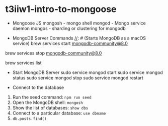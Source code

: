 # t3iiw1-intro-to-mongoose

- Mongoose JS
mongosh - mongo shell
mongod - Mongo service daemon
mongos - sharding or clustering for mongodb

- MongoDB Server Commands
[//]: # (Starts MongoDB as a macOS service)
brew services start mongodb-community@8.0

[//]: # (Stops MongoDB as a macOS service)
brew services stop mongodb-community@8.0

[//]: # (Verify that MongoDB has started - check if "mongodb-community" is listed as "started")
brew services list

- Start MongoDB Server
sudo service mongod start
sudo service mongod status
sudo service mongod stop
sudo service mongod restart

- Connect to the database
1. Run the seed command: `npm run seed`
2. Open the MongoDB shell: `mongosh`
3. Show the list of databases: `show dbs`
4. Connect to a particular database: `use dbname`
5. `db.posts.find()`